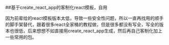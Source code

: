 ##基于create_react_app的客制化react模板，自用

因为前辈给的react模板版本太低，导致一些安全性问题，所以一直再找用的顺手的脚手架替代，跟着很多react全家桶的教程做，但是很多都没有写全，写全的版本也很低，后来想想不如直接用create_react_app生成，然后再自己客制化加上一些常用的包。